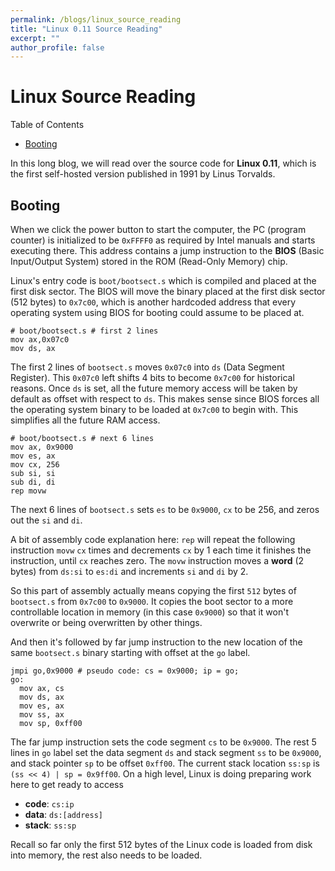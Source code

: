 ```yaml
---
permalink: /blogs/linux_source_reading
title: "Linux 0.11 Source Reading"
excerpt: ""
author_profile: false
---
```


# Linux Source Reading

Table of Contents
+ [Booting](#booting)

In this long blog, we will read over the source code for **Linux 0.11**, which is the first self-hosted version published in 1991 by Linus Torvalds.

## Booting

When we click the power button to start the computer, the PC (program counter) is initialized to be `0xFFFF0` as required by Intel manuals and starts executing there. This address contains a jump instruction to the **BIOS** (Basic Input/Output System) stored in the ROM (Read-Only Memory) chip. 

Linux's entry code is `boot/bootsect.s` which is compiled and placed at the first disk sector. The BIOS will move the binary placed at the first disk sector (512 bytes) to `0x7c00`, which is another hardcoded address that every operating system using BIOS for booting could assume to be placed at.

```assembly
# boot/bootsect.s # first 2 lines
mov ax,0x07c0
mov ds, ax
```

The first 2 lines of `bootsect.s` moves `0x07c0` into `ds` (Data Segment Register). This `0x07c0` left shifts 4 bits to become `0x7c00` for historical reasons. Once `ds` is set, all the future memory access will be taken by default as offset with respect to `ds`. This makes sense since BIOS forces all the operating system binary to be loaded at `0x7c00` to begin with. This simplifies all the future RAM access.

```assembly
# boot/bootsect.s # next 6 lines
mov ax, 0x9000
mov es, ax
mov cx, 256
sub si, si
sub di, di
rep movw
```

The next 6 lines of `bootsect.s` sets `es` to be `0x9000`, `cx` to be 256, and zeros out the `si` and `di`. 

A bit of assembly code explanation here: `rep` will repeat the following instruction `movw` `cx` times and decrements `cx` by 1 each time it finishes the instruction, until `cx` reaches zero. The `movw` instruction moves a **word** (2 bytes) from `ds:si` to `es:di` and increments `si` and `di` by 2.

So this part of assembly actually means copying the first `512` bytes of `bootsect.s` from `0x7c00` to `0x9000`. It copies the boot sector to a more controllable location in memory (in this case `0x9000`) so that it won't overwrite or being overwritten by other things.

And then it's followed by far jump instruction to the new location of the same `bootsect.s` binary starting with offset at the `go` label.

```assembly
jmpi go,0x9000 # pseudo code: cs = 0x9000; ip = go;
go:
  mov ax, cs
  mov ds, ax
  mov es, ax
  mov ss, ax
  mov sp, 0xff00
```

The far jump instruction sets the code segment `cs` to be `0x9000`. The rest 5 lines in `go` label set the data segment `ds` and stack segment `ss` to be `0x9000`, and stack pointer `sp` to be offset `0xff00`. The current stack location `ss:sp` is `(ss << 4) | sp = 0x9ff00`. On a high level, Linux is doing preparing work here to get ready to access

+ **code**:  `cs:ip`
+ **data**:  `ds:[address]`
+ **stack**: `ss:sp`

Recall so far only the first 512 bytes of the Linux code is loaded from disk into memory, the rest also needs to be loaded.